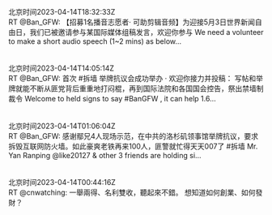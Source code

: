 北京时间2023-04-14T18:32:33Z<br>RT @Ban_GFW: 【招募1名播音志愿者· 可助剪辑音频】为迎接5月3日世界新闻自由日，我们已被邀请参与某国际媒体组稿发言，欢迎你参与
We need a volunteer to make a short audio speech (1~2 mins) as below…<br><br><br>北京时间2023-04-14T14:05:14Z<br>RT @Ban_GFW: 首次 #拆墙 举牌抗议会成功举办 · 欢迎你接力并投稿：
写帖和举牌就能不断从匪党背后重重地打闷棍，再到国际法院和各国国会控告，祭出禁墙制裁令
Welcome to held signs to say #BanGFW , it can help 1.6…<br><br><br>北京时间2023-04-14T01:06:04Z<br>RT @Ban_GFW: 感谢鄢兄4人现场示范，在中共的洛杉矶领事馆举牌抗议，要求拆毁互联网防火墙。如此豪爽老铁再来100人，匪警就忙得天天007了 #拆墙
Mr. Yan Ranping @like20127 &amp; other 3  friends are holding si…<br><br><br>北京时间2023-04-14T00:44:16Z<br>RT @cnwatching: 一舉兩得、名利雙收，聽起來不錯。
想知道如何創業、如何發財？<br><br><br>
